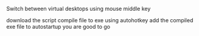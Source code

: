 Switch between virtual desktops using mouse middle key

download the script
compile file to exe using autohotkey
add the compiled exe file to autostartup
you are good to go
